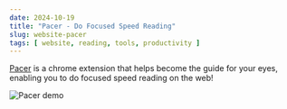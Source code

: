 ```yaml
---
date: 2024-10-19
title: "Pacer - Do Focused Speed Reading"
slug: website-pacer
tags: [ website, reading, tools, productivity ]
---
```




[Pacer][1] is a chrome extension that helps become the guide for your eyes, enabling you to do focused speed reading on the web!

![Pacer demo][2]



  [1]: https://readwithpacer.weebly.com/
  [2]: https://readwithpacer.weebly.com/uploads/1/4/9/6/149603772/pacer-intro_orig.gif
